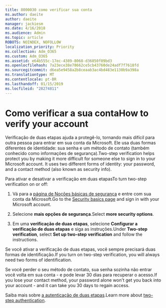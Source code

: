 ```yaml
---
title: 8000030 como verificar sua conta
ms.author: daeite
author: daeite
manager: jackiesm
ms.date: 4/16/2018
ms.audience: Admin
ms.topic: article
ROBOTS: NOINDEX, NOFOLLOW
localization_priority: Priority
ms.collection: Adm_O365
ms.custom: Adm_O365
ms.assetid: e64b555c-17ec-4389-8068-d36850f09bd3
ms.openlocfilehash: 7a23ece38e78662ce5cb43760de24adf7f7618fd
ms.sourcegitcommit: d6ea5e9458a2b8ceaab3ac4bd483e1130b9a398a
ms.translationtype: MT
ms.contentlocale: pt-BR
ms.lasthandoff: 01/15/2019
ms.locfileid: "28274811"
---
```

# <a name="how-to-verify-your-account"></a><span data-ttu-id="aff89-102">Como verificar a sua conta</span><span class="sxs-lookup"><span data-stu-id="aff89-102">How to verify your account</span></span>

<span data-ttu-id="aff89-p101">Verificação de duas etapas ajuda a protegê-lo, tornando mais difícil para outra pessoa para entrar em sua conta da Microsoft. Ele usa duas formas diferentes de identidade: sua senha e um método de contato (também conhecido como informações de segurança).</span><span class="sxs-lookup"><span data-stu-id="aff89-p101">Two-step verification helps protect you by making it more difficult for someone else to sign in to your Microsoft account. It uses two different forms of identity: your password, and a contact method (also known as security info).</span></span> 
  
<span data-ttu-id="aff89-105">Para ativar e desativar a verificação em duas etapas</span><span class="sxs-lookup"><span data-stu-id="aff89-105">To turn two-step verification on or off:</span></span>
  
1. <span data-ttu-id="aff89-106">Vá para a [página de Noções básicas de segurança](https://go.microsoft.com/fwlink/?linkid=842325) e entre com sua conta da Microsoft.</span><span class="sxs-lookup"><span data-stu-id="aff89-106">Go to the [Security basics page](https://go.microsoft.com/fwlink/?linkid=842325) and sign in with your Microsoft account.</span></span> 
    
2. <span data-ttu-id="aff89-107">Selecione **mais opções de segurança**.</span><span class="sxs-lookup"><span data-stu-id="aff89-107">Select **more security options**.</span></span> 
    
3. <span data-ttu-id="aff89-108">Em uma **verificação de duas etapas**, selecione **Configurar a verificação de duas etapas** e siga as instruções.</span><span class="sxs-lookup"><span data-stu-id="aff89-108">Under **Two-step verification**, select **Set up two-step verification** and follow the instructions.</span></span> 
    
<span data-ttu-id="aff89-109">Se você ativar a verificação de duas etapas, você sempre precisará duas formas de identificação.</span><span class="sxs-lookup"><span data-stu-id="aff89-109">If you turn on two-step verification, you will always need two forms of identification.</span></span>
  
<span data-ttu-id="aff89-110">Se você perder o seu método de contato, sua senha sozinha não entrar você volta em sua conta - e pode levar 30 dias para recuperar o acesso.</span><span class="sxs-lookup"><span data-stu-id="aff89-110">If you lose your contact method, your password alone won't get you back into your account - and it can take you 30 days to regain access.</span></span> 
  
<span data-ttu-id="aff89-111">Saiba mais sobre [a autenticação de duas etapas](https://go.microsoft.com/fwlink/?linkid=872270).</span><span class="sxs-lookup"><span data-stu-id="aff89-111">Learn more about [two-step authentication](https://go.microsoft.com/fwlink/?linkid=872270).</span></span>
  


